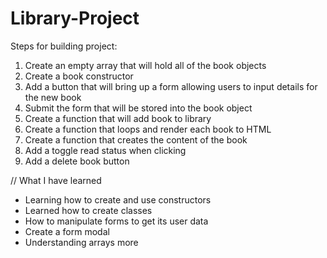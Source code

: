 # Library-Project

Steps for building project: 
1. Create an empty array that will hold all of the book objects
2. Create a book constructor 
3. Add a button that will bring up a form allowing users to input details for the new book
4. Submit the form that will be stored into the book object
5. Create a function that will add book to library
6. Create a function that loops and render each book to HTML 
7. Create a function that creates the content of the book
8. Add a toggle read status when clicking
9. Add a delete book button 

// What I have learned 
- Learning how to create and use constructors 
- Learned how to create classes 
- How to manipulate forms to get its user data 
- Create a form modal 
- Understanding arrays more 

